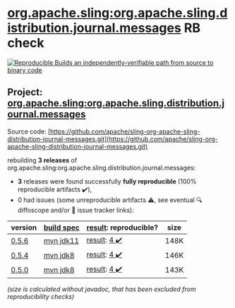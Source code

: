 [org.apache.sling:org.apache.sling.distribution.journal.messages](https://central.sonatype.com/artifact/org.apache.sling/org.apache.sling.distribution.journal.messages/versions) RB check
=======

[![Reproducible Builds](https://reproducible-builds.org/images/logos/rb.svg) an independently-verifiable path from source to binary code](https://reproducible-builds.org/)

## Project: [org.apache.sling:org.apache.sling.distribution.journal.messages](https://central.sonatype.com/artifact/org.apache.sling/org.apache.sling.distribution.journal.messages/versions)

Source code: [https://github.com/apache/sling-org-apache-sling-distribution-journal-messages.git](https://github.com/apache/sling-org-apache-sling-distribution-journal-messages.git)

rebuilding **3 releases** of org.apache.sling:org.apache.sling.distribution.journal.messages:
- **3** releases were found successfully **fully reproducible** (100% reproducible artifacts :heavy_check_mark:),
- 0 had issues (some unreproducible artifacts :warning:, see eventual :mag: diffoscope and/or :memo: issue tracker links):

| version | [build spec](/BUILDSPEC.md) | [result](https://reproducible-builds.org/docs/jvm/): reproducible? | size |
| -- | --------- | ------ | -- |
| [0.5.6](https://central.sonatype.com/artifact/org.apache.sling/org.apache.sling.distribution.journal.messages/0.5.6/pom) | [mvn jdk11](org.apache.sling.distribution.journal.messages-0.5.6.buildspec) | [result](org.apache.sling.distribution.journal.messages-0.5.6.buildinfo): [4 :heavy_check_mark: ](org.apache.sling.distribution.journal.messages-0.5.6.buildcompare) | 148K |
| [0.5.4](https://central.sonatype.com/artifact/org.apache.sling/org.apache.sling.distribution.journal.messages/0.5.4/pom) | [mvn jdk8](org.apache.sling.distribution.journal.messages-0.5.4.buildspec) | [result](org.apache.sling.distribution.journal.messages-0.5.4.buildinfo): [4 :heavy_check_mark: ](org.apache.sling.distribution.journal.messages-0.5.4.buildcompare) | 146K |
| [0.5.0](https://central.sonatype.com/artifact/org.apache.sling/org.apache.sling.distribution.journal.messages/0.5.0/pom) | [mvn jdk8](org.apache.sling.distribution.journal.messages-0.5.0.buildspec) | [result](org.apache.sling.distribution.journal.messages-0.5.0.buildinfo): [4 :heavy_check_mark: ](org.apache.sling.distribution.journal.messages-0.5.0.buildcompare) | 143K |

<i>(size is calculated without javadoc, that has been excluded from reproducibility checks)</i>
